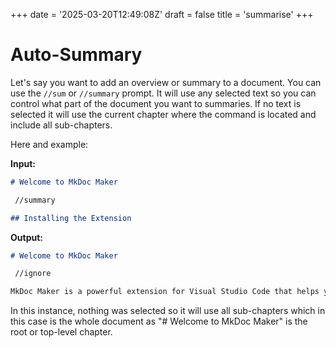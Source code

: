 +++
date = '2025-03-20T12:49:08Z'
draft = false
title = 'summarise'
+++

# Auto-Summary

Let's say you want to add an overview or summary to a document. You can use the `//sum` or `//summary` prompt. It will use any selected text so you can control what part of the document you want to summaries. If no text is selected it will use the current chapter where the command is located and include all sub-chapters.

Here and example:

**Input:**

```markdown
# Welcome to MkDoc Maker

 //summary

## Installing the Extension

```

**Output:**

```markdown
# Welcome to MkDoc Maker

 //ignore

MkDoc Maker is a powerful extension for Visual Studio Code that helps you create high-quality documentation from Markdown files. It provides a range of features to streamline your documentation workflow, including prompts for generating different types of content, a review system for improving your writing, and shortcuts for common tasks. 
```

In this instance, nothing was selected so it will use all sub-chapters which in this case is the whole document as "# Welcome to MkDoc Maker" is the root or top-level chapter.

